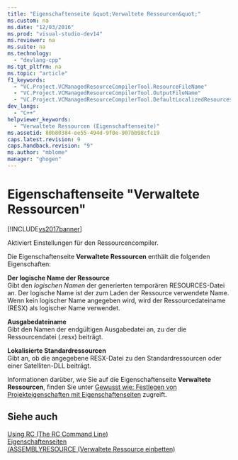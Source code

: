 ```yaml
---
title: "Eigenschaftenseite &quot;Verwaltete Ressourcen&quot;"
ms.custom: na
ms.date: "12/03/2016"
ms.prod: "visual-studio-dev14"
ms.reviewer: na
ms.suite: na
ms.technology: 
  - "devlang-cpp"
ms.tgt_pltfrm: na
ms.topic: "article"
f1_keywords: 
  - "VC.Project.VCManagedResourceCompilerTool.ResourceFileName"
  - "VC.Project.VCManagedResourceCompilerTool.OutputFileName"
  - "VC.Project.VCManagedResourceCompilerTool.DefaultLocalizedResources"
dev_langs: 
  - "C++"
helpviewer_keywords: 
  - "Verwaltete Ressourcen (Eigenschaftenseite)"
ms.assetid: 80b80384-ee55-494d-9f0e-907bb98cfc19
caps.latest.revision: 9
caps.handback.revision: "9"
ms.author: "mblome"
manager: "ghogen"
---
```

# Eigenschaftenseite &quot;Verwaltete Ressourcen&quot;
[!INCLUDE[vs2017banner](../assembler/inline/includes/vs2017banner.md)]

Aktiviert Einstellungen für den Ressourcencompiler.  
  
 Die Eigenschaftenseite **Verwaltete Ressourcen** enthält die folgenden Eigenschaften:  
  
 **Der logische Name der Ressource**  
 Gibt den *logischen Namen* der generierten temporären RESOURCES\-Datei an.  Der logische Name ist der zum Laden der Ressource verwendete Name.  Wenn kein logischer Name angegeben wird, wird der Ressourcedateiname \(RESX\) als logischer Name verwendet.  
  
 **Ausgabedateiname**  
 Gibt den Namen der endgültigen Ausgabedatei an, zu der die Ressourcendatei \(.resx\) beiträgt.  
  
 **Lokalisierte Standardressourcen**  
 Gibt an, ob die angegebene RESX\-Datei zu den Standardressourcen oder einer Satelliten\-DLL beiträgt.  
  
 Informationen darüber, wie Sie auf die Eigenschaftenseite **Verwaltete Ressourcen**, finden Sie unter [Gewusst wie: Festlegen von Projekteigenschaften mit Eigenschaftenseiten](../misc/how-to-specify-project-properties-with-property-pages.md) zugreift.  
  
## Siehe auch  
 [Using RC \(The RC Command Line\)](http://msdn.microsoft.com/library/windows/desktop/aa381055)   
 [Eigenschaftenseiten](../ide/property-pages-visual-cpp.md)   
 [\/ASSEMBLYRESOURCE \(Verwaltete Ressource einbetten\)](../build/reference/assemblyresource-embed-a-managed-resource.md)